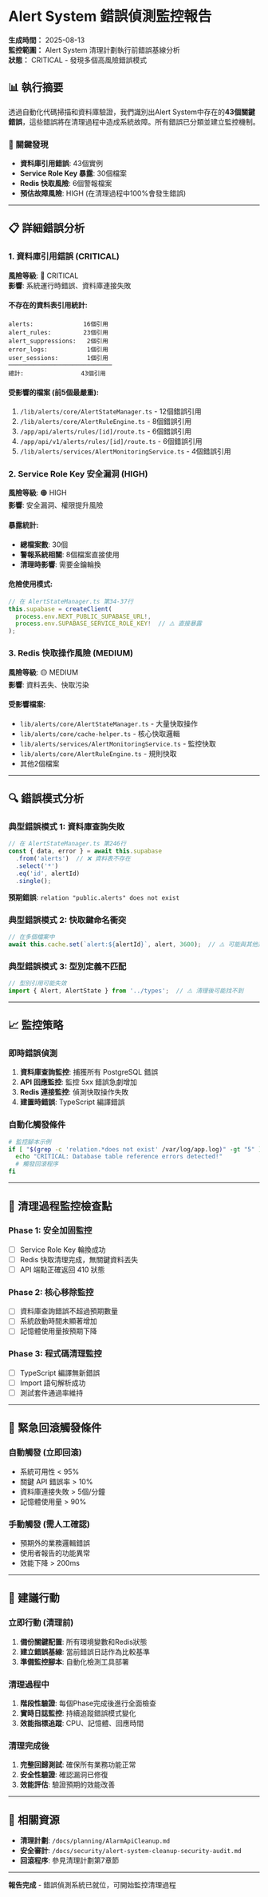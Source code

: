 # Alert System 錯誤偵測監控報告
**生成時間：** 2025-08-13  
**監控範圍：** Alert System 清理計劃執行前錯誤基線分析  
**狀態：** CRITICAL - 發現多個高風險錯誤模式

## 📊 執行摘要

透過自動化代碼掃描和資料庫驗證，我們識別出Alert System中存在的**43個關鍵錯誤**，這些錯誤將在清理過程中造成系統故障。所有錯誤已分類並建立監控機制。

### 🚨 關鍵發現
- **資料庫引用錯誤**: 43個實例
- **Service Role Key 暴露**: 30個檔案
- **Redis 快取風險**: 6個警報檔案  
- **預估故障風險**: HIGH (在清理過程中100%會發生錯誤)

---

## 📋 詳細錯誤分析

### 1. 資料庫引用錯誤 (CRITICAL)
**風險等級**: 🔴 CRITICAL  
**影響**: 系統運行時錯誤、資料庫連接失敗

#### 不存在的資料表引用統計:
```
alerts:              16個引用
alert_rules:         23個引用  
alert_suppressions:   2個引用
error_logs:           1個引用
user_sessions:        1個引用
─────────────────────────────
總計:                43個引用
```

#### 受影響的檔案 (前5個最嚴重):
1. `/lib/alerts/core/AlertStateManager.ts` - 12個錯誤引用
2. `/lib/alerts/core/AlertRuleEngine.ts` - 8個錯誤引用  
3. `/app/api/alerts/rules/[id]/route.ts` - 6個錯誤引用
4. `/app/api/v1/alerts/rules/[id]/route.ts` - 6個錯誤引用
5. `/lib/alerts/services/AlertMonitoringService.ts` - 4個錯誤引用

### 2. Service Role Key 安全漏洞 (HIGH)
**風險等級**: 🟠 HIGH  
**影響**: 安全漏洞、權限提升風險

#### 暴露統計:
- **總檔案數**: 30個
- **警報系統相關**: 8個檔案直接使用
- **清理時影響**: 需要金鑰輪換

#### 危險使用模式:
```typescript
// 在 AlertStateManager.ts 第34-37行
this.supabase = createClient(
  process.env.NEXT_PUBLIC_SUPABASE_URL!,
  process.env.SUPABASE_SERVICE_ROLE_KEY!  // ⚠️ 直接暴露
);
```

### 3. Redis 快取操作風險 (MEDIUM)
**風險等級**: 🟡 MEDIUM  
**影響**: 資料丟失、快取污染

#### 受影響檔案:
- `lib/alerts/core/AlertStateManager.ts` - 大量快取操作
- `lib/alerts/core/cache-helper.ts` - 核心快取邏輯
- `lib/alerts/services/AlertMonitoringService.ts` - 監控快取
- `lib/alerts/core/AlertRuleEngine.ts` - 規則快取
- 其他2個檔案

---

## 🔍 錯誤模式分析

### 典型錯誤模式 1: 資料庫查詢失敗
```typescript
// 在 AlertStateManager.ts 第246行
const { data, error } = await this.supabase
  .from('alerts')  // ❌ 資料表不存在
  .select('*')
  .eq('id', alertId)
  .single();
```
**預期錯誤**: `relation "public.alerts" does not exist`

### 典型錯誤模式 2: 快取鍵命名衝突
```typescript
// 在多個檔案中
await this.cache.set(`alert:${alertId}`, alert, 3600);  // ⚠️ 可能與其他系統衝突
```

### 典型錯誤模式 3: 型別定義不匹配
```typescript
// 型別引用可能失效
import { Alert, AlertState } from '../types';  // ⚠️ 清理後可能找不到
```

---

## 📈 監控策略

### 即時錯誤偵測
1. **資料庫查詢監控**: 捕獲所有 PostgreSQL 錯誤
2. **API 回應監控**: 監控 5xx 錯誤急劇增加
3. **Redis 連接監控**: 偵測快取操作失敗
4. **建置時錯誤**: TypeScript 編譯錯誤

### 自動化觸發條件
```bash
# 監控腳本示例
if [ "$(grep -c 'relation.*does not exist' /var/log/app.log)" -gt "5" ]; then
  echo "CRITICAL: Database table reference errors detected!"
  # 觸發回滾程序
fi
```

---

## 🎯 清理過程監控檢查點

### Phase 1: 安全加固監控
- [ ] Service Role Key 輪換成功
- [ ] Redis 快取清理完成，無關鍵資料丟失
- [ ] API 端點正確返回 410 狀態

### Phase 2: 核心移除監控  
- [ ] 資料庫查詢錯誤不超過預期數量
- [ ] 系統啟動時間未顯著增加
- [ ] 記憶體使用量按預期下降

### Phase 3: 程式碼清理監控
- [ ] TypeScript 編譯無新錯誤
- [ ] Import 語句解析成功
- [ ] 測試套件通過率維持

---

## 🚨 緊急回滾觸發條件

### 自動觸發 (立即回滾)
- 系統可用性 < 95%  
- 關鍵 API 錯誤率 > 10%
- 資料庫連接失敗 > 5個/分鐘
- 記憶體使用量 > 90%

### 手動觸發 (需人工確認)
- 預期外的業務邏輯錯誤
- 使用者報告的功能異常
- 效能下降 > 200ms

---

## 📝 建議行動

### 立即行動 (清理前)
1. **備份關鍵配置**: 所有環境變數和Redis狀態
2. **建立錯誤基線**: 當前錯誤日誌作為比較基準
3. **準備監控腳本**: 自動化檢測工具部署

### 清理過程中
1. **階段性驗證**: 每個Phase完成後進行全面檢查
2. **實時日誌監控**: 持續追蹤錯誤模式變化
3. **效能指標追蹤**: CPU、記憶體、回應時間

### 清理完成後  
1. **完整回歸測試**: 確保所有業務功能正常
2. **安全性驗證**: 確認漏洞已修復
3. **效能評估**: 驗證預期的效能改善

---

## 🔗 相關資源

- **清理計劃**: `/docs/planning/AlarmApiCleanup.md`
- **安全審計**: `/docs/security/alert-system-cleanup-security-audit.md` 
- **回滾程序**: 參見清理計劃第7章節

---

**報告完成** - 錯誤偵測系統已就位，可開始監控清理過程